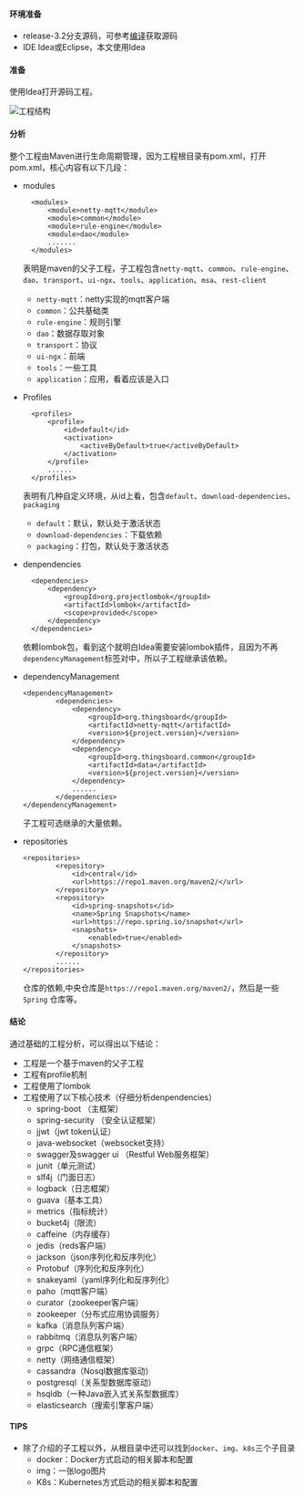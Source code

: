 #### 环境准备

- release-3.2分支源码，可参考[编译](../编译/编译.md)获取源码
- IDE Idea或Eclipse，本文使用Idea



#### 准备

使用Idea打开源码工程。

![工程结构](../../image/工程结构.png)



#### 分析

整个工程由Maven进行生命周期管理，因为工程根目录有pom.xml，打开pom.xml，核心内容有以下几段：

- modules

  ```
    <modules>
        <module>netty-mqtt</module>
        <module>common</module>
        <module>rule-engine</module>
        <module>dao</module>
        .......
    </modules>
  ```

  表明是maven的父子工程，子工程包含`netty-mqtt`、`common`、`rule-engine`、`dao`、`transport`、`ui-ngx`、`tools`、`application`、`msa`、`rest-client`

  - `netty-mqtt`：netty实现的mqtt客户端
  - `common`：公共基础类
  - `rule-engine`：规则引擎
  - `dao`：数据存取对象
  - `transport`：协议
  - `ui-ngx`：前端
  - `tools`：一些工具
  -  `application`：应用，看着应该是入口

- Profiles
  ```
    <profiles>
        <profile>
            <id>default</id>
            <activation>
                <activeByDefault>true</activeByDefault>
            </activation>
        </profile>
        ......
    </profiles>
  ```
  表明有几种自定义环境，从id上看，包含`default`、`download-dependencies`、`packaging`
  - `default`：默认，默认处于激活状态
  - `download-dependencies`：下载依赖
  - `packaging`：打包，默认处于激活状态
  
- denpendencies
  ```
    <dependencies>
        <dependency>
            <groupId>org.projectlombok</groupId>
            <artifactId>lombok</artifactId>
            <scope>provided</scope>
        </dependency>
    </dependencies>
  ```
  依赖lombok包，看到这个就明白Idea需要安装lombok插件，且因为不再`dependencyManagement`标签对中，所以子工程继承该依赖。
  
- dependencyManagement

  ```
  <dependencyManagement>
          <dependencies>
              <dependency>
                  <groupId>org.thingsboard</groupId>
                  <artifactId>netty-mqtt</artifactId>
                  <version>${project.version}</version>
              </dependency>
              <dependency>
                  <groupId>org.thingsboard.common</groupId>
                  <artifactId>data</artifactId>
                  <version>${project.version}</version>
              </dependency>
              ......
          </dependencies>
  </dependencyManagement>        
  ```

  子工程可选继承的大量依赖。

- repositories

  ```
  <repositories>
          <repository>
              <id>central</id>
              <url>https://repo1.maven.org/maven2/</url>
          </repository>
          <repository>
              <id>spring-snapshots</id>
              <name>Spring Snapshots</name>
              <url>https://repo.spring.io/snapshot</url>
              <snapshots>
                  <enabled>true</enabled>
              </snapshots>
          </repository>
          ......
  </repositories>
  ```
  
  仓库的依赖,中央仓库是`https://repo1.maven.org/maven2/`，然后是一些`Spring` 仓库等。



#### 结论

通过基础的工程分析，可以得出以下结论：

- 工程是一个基于maven的父子工程
- 工程有profile机制
- 工程使用了lombok
- 工程使用了以下核心技术（仔细分析denpendencies）
  - spring-boot （主框架）
  - spring-security （安全认证框架）
  - jjwt（jwt token认证）
  - java-websocket（websocket支持）
  - swagger及swagger ui （Restful Web服务框架）
  - junit（单元测试）
  - slf4j（门面日志）
  - logback（日志框架）
  - guava（基本工具）
  - metrics（指标统计）
  - bucket4j（限流）
  - caffeine（内存缓存）
  - jedis（reds客户端）
  - jackson（json序列化和反序列化）
  - Protobuf（序列化和反序列化）
  - snakeyaml（yaml序列化和反序列化）
  - paho（mqtt客户端）
  - curator（zookeeper客户端）
  - zookeeper（分布式应用协调服务）
  - kafka（消息队列客户端）
  - rabbitmq（消息队列客户端）
  - grpc（RPC通信框架）
  - netty（网络通信框架）
  - cassandra（Nosql数据库驱动）
  - postgresql（关系型数据库驱动）
  - hsqldb（一种Java嵌入式关系型数据库）
  - elasticsearch（搜索引擎客户端）

#### TIPS

- 除了介绍的子工程以外，从根目录中还可以找到`docker`、`img`、`k8s`三个子目录
  - docker：Docker方式启动的相关脚本和配置
  - img：一张logo图片
  - K8s：Kubernetes方式启动的相关脚本和配置





